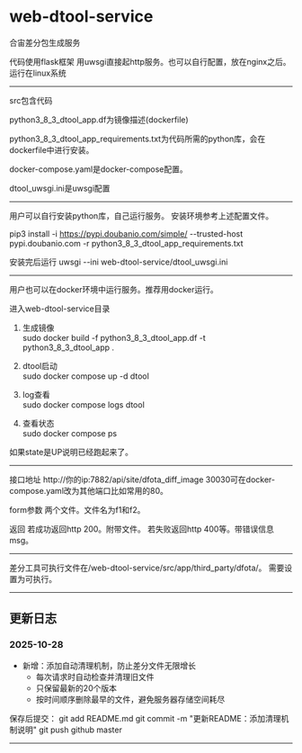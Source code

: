 # web-dtool-service

合宙差分包生成服务

代码使用flask框架
用uwsgi直接起http服务。也可以自行配置，放在nginx之后。
运行在linux系统

---

src包含代码

python3_8_3_dtool_app.df为镜像描述(dockerfile)

python3_8_3_dtool_app_requirements.txt为代码所需的python库，会在dockerfile中进行安装。

docker-compose.yaml是docker-compose配置。

dtool_uwsgi.ini是uwsgi配置

---

用户可以自行安装python库，自己运行服务。
安装环境参考上述配置文件。

pip3 install -i https://pypi.doubanio.com/simple/ --trusted-host pypi.doubanio.com -r python3_8_3_dtool_app_requirements.txt

安装完后运行
uwsgi --ini web-dtool-service/dtool_uwsgi.ini

---

用户也可以在docker环境中运行服务。推荐用docker运行。

进入web-dtool-service目录

1. 生成镜像  
sudo docker build -f python3_8_3_dtool_app.df -t python3_8_3_dtool_app .

2. dtool启动  
sudo docker compose up -d dtool

3. log查看  
sudo docker compose logs dtool

4. 查看状态  
sudo docker compose ps

如果state是UP说明已经跑起来了。

---

接口地址
http://你的ip:7882/api/site/dfota_diff_image
30030可在docker-compose.yaml改为其他端口比如常用的80。

form参数
两个文件。文件名为f1和f2。   

返回
若成功返回http 200。附带文件。
若失败返回http 400等。带错误信息msg。


---

差分工具可执行文件在/web-dtool-service/src/app/third_party/dfota/。
需要设置为可执行。

---
  ## 更新日志

  ### 2025-10-28
  - 新增：添加自动清理机制，防止差分文件无限增长
    - 每次请求时自动检查并清理旧文件
    - 只保留最新的20个版本
    - 按时间顺序删除最早的文件，避免服务器存储空间耗尽

  保存后提交：
  git add README.md
  git commit -m "更新README：添加清理机制说明"
  git push github master

  ---
